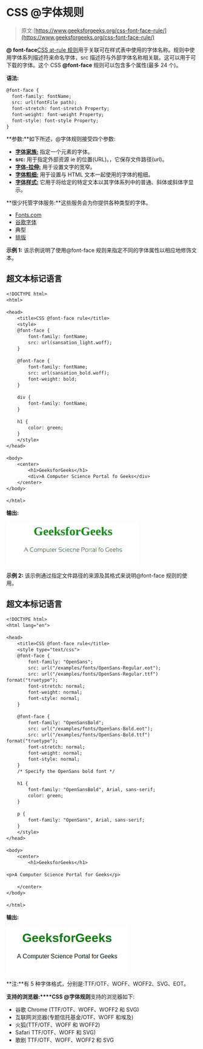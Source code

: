 # CSS @字体规则

> 原文:[https://www.geeksforgeeks.org/css-font-face-rule/](https://www.geeksforgeeks.org/css-font-face-rule/)

**@ font-face**[CSS at-rule 规则](https://www.geeksforgeeks.org/css-at-rules/)用于关联可在样式表中使用的字体名称。规则中使用字体系列描述符来命名字体，src 描述符与外部字体名称相关联。这可以用于可下载的字体。这个 CSS **@font-face** 规则可以包含多个属性(最多 24 个)。

**语法:**

```
@font-face {
  font-family: fontName;
  src: url(fontFile path);
  font-stretch: font-stretch Property;
  font-weight: font-weight Property;
  font-style: font-style Property;
}
```

**参数:**如下所述，@字体规则接受四个参数:

*   [**字体家族:**](https://www.geeksforgeeks.org/css-font-family-property/) 指定一个元素的字体。
*   **src:** 用于指定外部资源 ie 的位置(URL)。，它保存文件路径(url)。
*   [**字体-拉伸:**](https://www.geeksforgeeks.org/css-font-stretch-property/) 用于设置文字的宽窄。
*   [**字体粗细:**](https://www.geeksforgeeks.org/css-font-weight-property/) 用于设置与 HTML 文本一起使用的字体的粗细。
*   [**字体样式:**](https://www.geeksforgeeks.org/css-font-style-property/) 它用于将给定的特定文本以其字体系列中的普通、斜体或斜体字显示。

**很少托管字体服务:**这些服务会为你提供各种类型的字体。

*   [Fonts.com](https://www.fonts.com)
*   [谷歌字体](https://fonts.google.com/)
*   典型
*   [排版](https://www.typography.com)

**示例 1:** 该示例说明了使用@font-face 规则来指定不同的字体属性以相应地修饰文本。

## 超文本标记语言

```
<!DOCTYPE html>
<html>

<head>
    <title>CSS @font-face rule</title>
    <style>
    @font-face {
        font-family: fontName;
        src: url(sansation_light.woff);
    }

    @font-face {
        font-family: fontName;
        src: url(sansation_bold.woff);
        font-weight: bold;
    }

    div {
        font-family: fontName;
    }

    h1 {
        color: green;
    }
    </style>
</head>

<body>
    <center>
        <h1>GeeksforGeeks</h1>
        <div>A Computer Science Portal fo Geeks</div>
    </center>
</body>

</html>
```

**输出:**

![](img/ea161224dfb0ae5b9fa8a33757460743.png)

**示例 2:** 该示例通过指定文件路径的来源及其格式来说明@font-face 规则的使用。

## 超文本标记语言

```
<!DOCTYPE html>
<html lang="en">

<head>
    <title>CSS @font-face rule</title>
    <style type="text/css">
    @font-face {
        font-family: "OpenSans";
        src: url("/examples/fonts/OpenSans-Regular.eot");
        src: url("/examples/fonts/OpenSans-Regular.ttf") format("truetype");
        font-stretch: normal;
        font-weight: normal;
        font-style: normal;
    }

    @font-face {
        font-family: "OpenSansBold";
        src: url("/examples/fonts/OpenSans-Bold.eot");
        src: url("/examples/fonts/OpenSans-Bold.ttf") format("truetype");
        font-stretch: normal;
        font-weight: normal;
        font-style: normal;
    }
    /* Specify the OpenSans bold font */

    h1 {
        font-family: "OpenSansBold", Arial, sans-serif;
        color: green;
    }

    p {
        font-family: "OpenSans", Arial, sans-serif;
    }
    </style>
</head>

<body>
    <center>
        <h1>GeeksforGeeks</h1>

<p>A Computer Science Portal for Geeks</p>

    </center>
</body>

</html>
```

**输出:**

![](img/01ecba8fab0a929d5d20bf6dc5bbdbd5.png)

**注:**有 5 种字体格式，分别是:TTF/OTF、WOFF、WOFF2、SVG、EOT。

**支持的浏览器:****CSS @字体规则**支持的浏览器如下:

*   谷歌 Chrome (TTF/OTF、WOFF、WOFF2 和 SVG)
*   互联网浏览器(专题信托基金/OTF、WOFF 和埃及)
*   火狐(TTF/OTF、WOFF 和 WOFF2)
*   Safari TTF/OTF、WOFF 和 SVG)
*   歌剧 TTF/OTF、WOFF、WOFF2 和 SVG